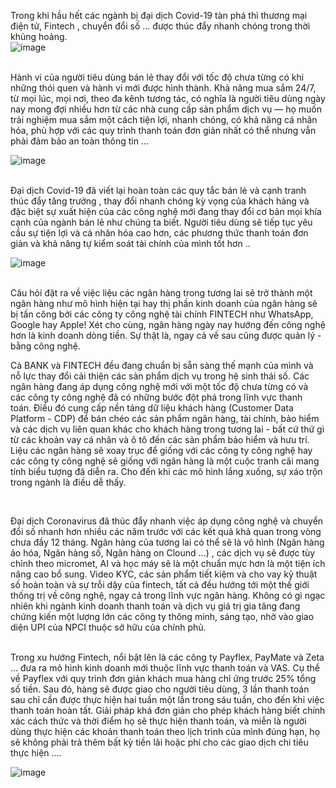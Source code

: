 Trong khi hầu hết các ngành bị đại dịch Covid-19 tàn phá thì thương mại điện tử, Fintech , chuyển đổi số … được thúc đẩy nhanh chóng trong thời khủng hoảng.
<br/>
![image](https://user-images.githubusercontent.com/52438010/120571949-569f4c80-c445-11eb-968f-0383497d3cd5.png)

<br/>
Hành vi của người tiêu dùng bán lẻ thay đổi với tốc độ chưa từng có khi những thói quen và hành vi mới được hình thành. Khả năng mua sắm 24/7, từ mọi lúc, mọi nơi, theo đa kênh tương tác, có nghĩa là người tiêu dùng ngày nay mong đợi nhiều hơn từ các nhà cung cấp sản phẩm dịch vụ — họ muốn trải nghiệm mua sắm một cách tiện lợi, nhanh chóng, có khả năng cá nhân hóa, phù hợp với các quy trình thanh toán đơn giản nhất có thể nhưng vẫn phải đảm bảo an toàn thông tin …
<br/>

![image](https://user-images.githubusercontent.com/52438010/120571992-6d45a380-c445-11eb-94b5-5e96ac8aa57f.png)

<br/>
Đại dịch Covid-19 đã viết lại hoàn toàn các quy tắc bán lẻ và cạnh tranh thúc đẩy tăng trưởng , thay đổi nhanh chóng kỳ vọng của khách hàng và đặc biệt sự xuất hiện của các công nghệ mới đang thay đổi cơ bản mọi khía cạnh của ngành bán lẻ như chúng ta biết.
Người tiêu dùng sẽ tiếp tục yêu cầu sự tiện lợi và cá nhân hóa cao hơn, các phương thức thanh toán đơn giản và khả năng tự kiểm soát tài chính của mình tốt hơn ..

![image](https://user-images.githubusercontent.com/52438010/120572019-79316580-c445-11eb-8dbf-6702b109c242.png)

<br/>
Câu hỏi đặt ra về việc liệu các ngân hàng trong tương lai sẽ trở thành một ngân hàng như mô hình hiện tại hay thị phần kinh doanh của ngân hàng sẽ bị tấn công bởi các công ty công nghệ tài chính FINTECH như WhatsApp, Google hay Apple! Xét cho cùng, ngân hàng ngày nay hướng đến công nghệ hơn là kinh doanh dòng tiền. Sự thật là, ngay cả vế sau cũng được quản lý - bằng công nghệ.

<br/>

Cả BANK và FINTECH đều đang chuẩn bị sẵn sàng thế mạnh của mình và nỗ lực thay đổi cải thiện các sản phẩm dịch vụ trong hệ sinh thái số. Các ngân hàng đang áp dụng công nghệ mới  với một tốc độ chưa từng có và các công ty công nghệ đã có những bước đột phá trong lĩnh vực thanh toán. Điều đó cung cấp nền tảng dữ liệu khách hàng (Customer Data Platform - CDP) để bán chéo các sản phẩm ngân hàng, tài chính, bảo hiểm và các dịch vụ liên quan khác cho khách hàng trong tương lai - bất cứ thứ gì từ các khoản vay cá nhân và ô tô đến các sản phẩm bảo hiểm và hưu trí. Liệu các ngân hàng sẽ xoay trục để giống với các công ty công nghệ hay các công ty công nghệ sẽ giống với ngân hàng là một cuộc tranh cãi mang tính biểu tượng đã diễn ra. Cho đến khi các mô hình lắng xuống, sự xáo trộn trong ngành là điều dễ thấy.

<br/>

Đại dịch Coronavirus đã thúc đẩy nhanh việc áp dụng công nghệ và chuyển đổi số nhanh hơn nhiều các năm trước với các kết quả khả quan trong vòng chưa đầy 12 tháng. Ngân hàng của tương lai có thể sẽ là vô hình (Ngân hàng ảo hóa, Ngân hàng số, Ngân hàng on Clound ...) , các dịch vụ sẽ được tùy chỉnh theo micromet, AI và học máy sẽ là một chuẩn mực hơn là một tiện ích nâng cao bổ sung. Video KYC, các sản phẩm tiết kiệm và cho vay kỹ thuật số hoàn toàn và sự trỗi dậy của fintech, tất cả đều hướng tới một thế giới thống trị về công nghệ, ngay cả trong lĩnh vực ngân hàng. Không có gì ngạc nhiên khi ngành kinh doanh thanh toán và dịch vụ giá trị gia tăng đang chứng kiến một lượng lớn các công ty thông minh, sáng tạo, nhờ vào giao diện UPI của NPCI thuộc sở hữu của chính phủ.

<br/>
Trong xu hướng Fintech, nổi bật lên là các công ty Payflex, PayMate và Zeta ... đưa ra mô hình kinh doanh mới thuộc lĩnh vực thanh toán và VAS. Cụ thể về Payflex với quy trình đơn giản khách mua hàng chỉ ứng trước 25% tổng số tiền. Sau đó, hàng sẽ được giao cho người tiêu dùng, 3 lần thanh toán sau chỉ cần được thực hiện hai tuần một lần trong sáu tuần, cho đến khi việc thanh toán hoàn tất.
Giải pháp khá đơn giản cho phép khách hàng biết chính xác cách thức và thời điểm họ sẽ thực hiện thanh toán, và miễn là người dùng thực hiện các khoản thanh toán theo lịch trình của mình đúng hạn, họ sẽ không phải trả thêm bất kỳ tiền lãi hoặc phí cho các giao dịch chi tiêu thực hiện ….
<br/>

![image](https://user-images.githubusercontent.com/52438010/120572044-83536400-c445-11eb-9528-82617291f4f9.png)

